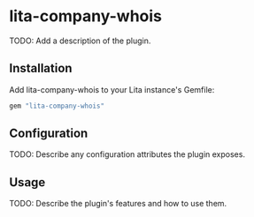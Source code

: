 # lita-company-whois

TODO: Add a description of the plugin.

## Installation

Add lita-company-whois to your Lita instance's Gemfile:

``` ruby
gem "lita-company-whois"
```

## Configuration

TODO: Describe any configuration attributes the plugin exposes.

## Usage

TODO: Describe the plugin's features and how to use them.
